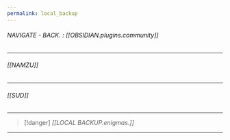 ```yaml
---
permalink: local_backup
---
```


###### NAVIGATE - BACK. : [[OBSIDIAN.plugins.community]]
----
###### [[NAMZU]]





-----
###### [[SUD]]




------
>[!danger] *[[LOCAL BACKUP.enigmas.]]*
----
